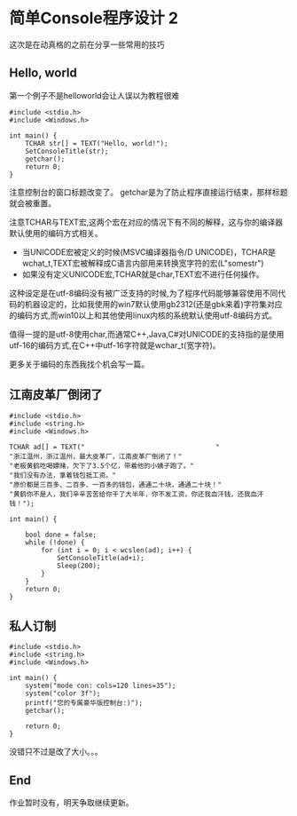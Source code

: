 # 简单Console程序设计 2

这次是在动真格的之前在分享一些常用的技巧

## Hello, world

第一个例子不是helloworld会让人误以为教程很难

```
#include <stdio.h>
#include <Windows.h>

int main() {
    TCHAR str[] = TEXT("Hello, world!");
    SetConsoleTitle(str);
    getchar();
    return 0;
}

```

注意控制台的窗口标题改变了。
getchar是为了防止程序直接运行结束，那样标题就会被重置。

注意TCHAR与TEXT宏,这两个宏在对应的情况下有不同的解释，这与你的编译器默认使用的编码方式相关。
* 当UNICODE宏被定义的时候(MSVC编译器指令/D UNICODE)，TCHAR是wchat_t,TEXT宏被解释成C语言内部用来转换宽字符的宏(L"somestr")
* 如果没有定义UNICODE宏,TCHAR就是char,TEXT宏不进行任何操作。

这种设定是在utf-8编码没有被广泛支持的时候,为了程序代码能够兼容使用不同代码的机器设定的，比如我使用的win7默认使用gb2312(还是gbk来着)字符集对应的编码方式,而win10以上和其他使用linux内核的系统默认使用utf-8编码方式。

值得一提的是utf-8使用char,而通常C++,Java,C#对UNICODE的支持指的是使用utf-16的编码方式,在C++中utf-16字符就是wchar_t(宽字符)。

更多关于编码的东西我找个机会写一篇。

## 江南皮革厂倒闭了

```
#include <stdio.h>
#include <string.h>
#include <Windows.h>

TCHAR ad[] = TEXT("                                 "
"浙江温州，浙江温州，最大皮革厂，江南皮革厂倒闭了！"
"老板黄鹤吃喝嫖赌，欠下了3.5个亿，带着他的小姨子跑了。"
"我们没有办法，拿着钱包抵工资。"
"原价都是三百多、二百多、一百多的钱包，通通二十块，通通二十块！"
"黄鹤你不是人，我们辛辛苦苦给你干了大半年，你不发工资，你还我血汗钱，还我血汗钱！");

int main() {

    bool done = false;
    while (!done) {
        for (int i = 0; i < wcslen(ad); i++) {
            SetConsoleTitle(ad+i);
            Sleep(200);
        }
    }
    return 0;
}

```

## 私人订制

```
#include <stdio.h>
#include <string.h>
#include <Windows.h>

int main() {
	system("mode con: cols=120 lines=35");
	system("color 3f");
	printf("您的专属豪华版控制台:)");
	getchar();
	
	return 0;
}

```

没错只不过是改了大小。。。

## End

作业暂时没有，明天争取继续更新。